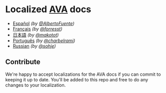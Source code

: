 # Localized [AVA](https://github.com/sindresorhus/ava) docs

- [Español](es_ES/readme.md) *(by [@AlbertoFuente](https://github.com/AlbertoFuente))*
- [Français](fr_FR/readme.md) *(by [@forresst](https://github.com/forresst))*
- [日本語](ja_JP/readme.md) *(by [@makotot](https://github.com/makotot))*
- [Português](pt_BR/readme.md) *(by [@charbelrami](https://github.com/charbelrami))*
- [Russian](ru_RU/readme.md) *(by [@sohje](https://github.com/sohje))*


## Contribute

We're happy to accept localizations for the AVA docs if you can commit to keeping it up to date. You'll be added to this repo and free to do any changes to your localization.
